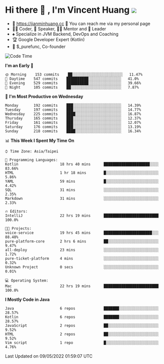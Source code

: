 # Hi there 👋 , I'm Vincent Huang ![](https://komarev.com/ghpvc/?username=Jian-Min-Huang)
- 💎 https://jianminhuang.cc 🙋 You can reach me via my personal page
- 👨‍💻 Coder, 🎤 Speaker, 👨‍🏫 Mentor and 🚀 Leader
- ♠️ Specialize in JVM Backend, DevOps and Coaching
- 🏆 Google Developer Expert (Kotlin)
- 💼 $_purefunc, Co-founder

<!--START_SECTION:waka-->
![Code Time](http://img.shields.io/badge/Code%20Time-0-blue)

**I'm an Early 🐤** 

```text
🌞 Morning    153 commits    ██░░░░░░░░░░░░░░░░░░░░░░░   11.47% 
🌆 Daytime    547 commits    ██████████░░░░░░░░░░░░░░░   41.0% 
🌃 Evening    529 commits    ██████████░░░░░░░░░░░░░░░   39.66% 
🌙 Night      105 commits    ██░░░░░░░░░░░░░░░░░░░░░░░   7.87%

```
📅 **I'm Most Productive on Wednesday** 

```text
Monday       192 commits    ███░░░░░░░░░░░░░░░░░░░░░░   14.39% 
Tuesday      197 commits    ███░░░░░░░░░░░░░░░░░░░░░░   14.77% 
Wednesday    225 commits    ████░░░░░░░░░░░░░░░░░░░░░   16.87% 
Thursday     165 commits    ███░░░░░░░░░░░░░░░░░░░░░░   12.37% 
Friday       161 commits    ███░░░░░░░░░░░░░░░░░░░░░░   12.07% 
Saturday     176 commits    ███░░░░░░░░░░░░░░░░░░░░░░   13.19% 
Sunday       218 commits    ████░░░░░░░░░░░░░░░░░░░░░   16.34%

```


📊 **This Week I Spent My Time On** 

```text
⌚︎ Time Zone: Asia/Taipei

💬 Programming Languages: 
Kotlin                   18 hrs 40 mins      █████████████████████░░░░   83.66% 
HTML                     1 hr 18 mins        █░░░░░░░░░░░░░░░░░░░░░░░░   5.86% 
YAML                     59 mins             █░░░░░░░░░░░░░░░░░░░░░░░░   4.42% 
SQL                      31 mins             ░░░░░░░░░░░░░░░░░░░░░░░░░   2.35% 
Markdown                 31 mins             ░░░░░░░░░░░░░░░░░░░░░░░░░   2.33%

🔥 Editors: 
IntelliJ                 22 hrs 19 mins      █████████████████████████   100.0%

🐱‍💻 Projects: 
voice-service            19 hrs 45 mins      ██████████████████████░░░   88.48% 
pure-platform-core       2 hrs 6 mins        ██░░░░░░░░░░░░░░░░░░░░░░░   9.47% 
all-deploy               23 mins             ░░░░░░░░░░░░░░░░░░░░░░░░░   1.72% 
pure-ticket-platform     4 mins              ░░░░░░░░░░░░░░░░░░░░░░░░░   0.32% 
Unknown Project          0 secs              ░░░░░░░░░░░░░░░░░░░░░░░░░   0.01%

💻 Operating System: 
Mac                      22 hrs 19 mins      █████████████████████████   100.0%

```

**I Mostly Code in Java** 

```text
Java                     6 repos             ███████░░░░░░░░░░░░░░░░░░   28.57% 
Kotlin                   6 repos             ███████░░░░░░░░░░░░░░░░░░   28.57% 
JavaScript               2 repos             ██░░░░░░░░░░░░░░░░░░░░░░░   9.52% 
HTML                     2 repos             ██░░░░░░░░░░░░░░░░░░░░░░░   9.52% 
Vim script               1 repo              █░░░░░░░░░░░░░░░░░░░░░░░░   4.76%

```



 Last Updated on 09/05/2022 01:59:07 UTC
<!--END_SECTION:waka-->

